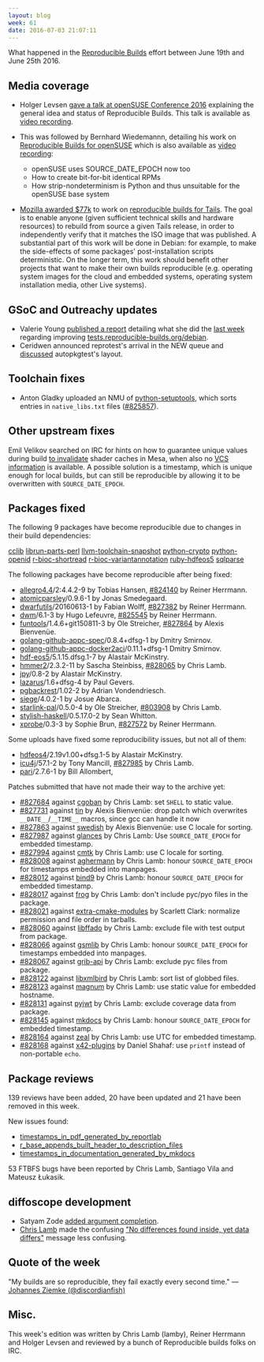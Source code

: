 ```yaml
---
layout: blog
week: 61
date: 2016-07-03 21:07:11
---
```


What happened in the [Reproducible
Builds](https://wiki.debian.org/ReproducibleBuilds) effort between June 19th and
June 25th 2016.

Media coverage
--------------

- Holger Levsen [gave a talk at openSUSE Conference 2016](https://events.opensuse.org/conference/oSC16/program/proposal/996) explaining the general idea and status of Reproducible Builds. This talk is available as [video recording](https://cdn.media.ccc.de/events/osc/2016/h264-hd/osc16-996-eng-Reproducible_builds_everywhere_and_beyond_hd.mp4).

- This was followed by Bernhard Wiedemannn, detailing his work on [Reproducible Builds for openSUSE](https://events.opensuse.org/conference/oSC16/program/proposal/838) which is also available as [video recording](https://cdn.media.ccc.de/events/osc/2016/h264-hd/osc16-984-eng-openSUSE_and_SUSE_Linux_Enterprise_hd.mp4):
  - openSUSE uses SOURCE_DATE_EPOCH now too
  - How to create bit-for-bit identical RPMs
  - How strip-nondeterminism is Python and thus unsuitable for the openSUSE base system

- [Mozilla awarded $77k](https://blog.mozilla.org/blog/2016/06/22/mozilla-awards-385000-to-open-source-projects-as-part-of-moss-mission-partners-program/) to work on [reproducible builds for Tails](https://tails.boum.org/blueprint/reproducible_builds/).
  The goal is to enable anyone (given sufficient technical skills and
  hardware resources) to rebuild from source a given Tails release, in
  order to independently verify that it matches the ISO image that
  was published. A substantial part of this work will be done in Debian:
  for example, to make the side-effects of some packages'
  post-installation scripts deterministic. On the longer term, this
  work should benefit other projects that want to make their own
  builds reproducible (e.g. operating system images for the cloud and
  embedded systems, operating system installation media, other Live
  systems).

GSoC and Outreachy updates
--------------------------

- Valerie Young [published a report](http://www.spectranaut.cc/?p=31) detailing what
  she did the <a href="/posts/60">last week</a> regarding improving [tests.reproducible-builds.org/debian](https://tests.reproducible-builds.org/debian/).
- Ceridwen announced reprotest's arrival in the NEW queue and [discussed](https://reproducible.alioth.debian.org/blog/posts/people/ceridwen/reprotest_week4/) autopkgtest's layout.


Toolchain fixes
---------------

 * Anton Gladky uploaded an NMU of [python-setuptools](https://tracker.debian.org/pkg/python-setuptools), which sorts entries in `native_libs.txt` files ([#825857](https://bugs.debian.org/825857)).

Other upstream fixes
--------------------

Emil Velikov searched on IRC for hints on how to guarantee unique values during
build [to invalidate](https://lists.freedesktop.org/archives/mesa-dev/2016-May/118554.html)
shader caches in Mesa, when also no
[VCS information](https://lists.freedesktop.org/archives/mesa-dev/2016-June/120709.html)
is available.  A possible solution is a timestamp, which is unique enough for
local builds, but can still be reproducible by allowing it to be overwritten
with `SOURCE_DATE_EPOCH`.

Packages fixed
--------------

The following 9 packages have become reproducible due to changes in their
build dependencies:

[cclib](https://tracker.debian.org/pkg/cclib)
[librun-parts-perl](https://tracker.debian.org/pkg/librun-parts-perl)
[llvm-toolchain-snapshot](https://tracker.debian.org/pkg/llvm-toolchain-snapshot)
[python-crypto](https://tracker.debian.org/pkg/python-crypto)
[python-openid](https://tracker.debian.org/pkg/python-openid)
[r-bioc-shortread](https://tracker.debian.org/pkg/r-bioc-shortread)
[r-bioc-variantannotation](https://tracker.debian.org/pkg/r-bioc-variantannotation)
[ruby-hdfeos5](https://tracker.debian.org/pkg/ruby-hdfeos5)
[sqlparse](https://tracker.debian.org/pkg/sqlparse)

The following packages have become reproducible after being fixed:

 * [allegro4.4](https://tracker.debian.org/pkg/allegro4.4)/2:4.4.2-9 by Tobias Hansen, [#824140](https://bugs.debian.org/824140) by Reiner Herrmann.
 * [atomicparsley](https://tracker.debian.org/pkg/atomicparsley)/0.9.6-1 by Jonas Smedegaard.
 * [dwarfutils](https://tracker.debian.org/pkg/dwarfutils)/20160613-1 by Fabian Wolff, [#827382](https://bugs.debian.org/827382) by Reiner Herrmann.
 * [dwm](https://tracker.debian.org/pkg/dwm)/6.1-3 by Hugo Lefeuvre, [#825545](https://bugs.debian.org/825545) by Reiner Herrmann.
 * [funtools](https://tracker.debian.org/pkg/funtools)/1.4.6+git150811-3 by Ole Streicher, [#827864](https://bugs.debian.org/827864) by Alexis Bienvenüe.
 * [golang-github-appc-spec](https://tracker.debian.org/pkg/golang-github-appc-spec)/0.8.4+dfsg-1 by Dmitry Smirnov.
 * [golang-github-appc-docker2aci](https://tracker.debian.org/pkg/golang-github-appc-docker2aci)/0.11.1+dfsg-1 Dmitry Smirnov.
 * [hdf-eos5](https://tracker.debian.org/pkg/hdf-eos5)/5.1.15.dfsg.1-7 by Alastair McKinstry.
 * [hmmer2](https://tracker.debian.org/pkg/hmmer2)/2.3.2-11 by Sascha Steinbiss, [#828065](https://bugs.debian.org/828065) by Chris Lamb.
 * [jpy](https://tracker.debian.org/pkg/jpy)/0.8-2 by Alastair McKinstry.
 * [lazarus](https://tracker.debian.org/pkg/lazarus)/1.6+dfsg-4 by Paul Gevers.
 * [pgbackrest](https://tracker.debian.org/pkg/pgbackrest)/1.02-2 by Adrian Vondendriesch.
 * [siege](https://tracker.debian.org/pkg/siege)/4.0.2-1 by Josue Abarca.
 * [starlink-pal](https://tracker.debian.org/pkg/starlink-pal)/0.5.0-4 by Ole Streicher, [#803908](https://bugs.debian.org/803908) by Chris Lamb.
 * [stylish-haskell](https://tracker.debian.org/pkg/stylish-haskell)/0.5.17.0-2 by Sean Whitton.
 * [xprobe](https://tracker.debian.org/pkg/xprobe)/0.3-3 by Sophie Brun, [#827572](https://bugs.debian.org/827572) by Reiner Herrmann.

Some uploads have fixed some reproducibility issues, but not all of them:

 * [hdfeos4](https://tracker.debian.org/pkg/hdfeos4)/2.19v1.00+dfsg.1-5 by Alastair McKinstry.
 * [icu4j](https://tracker.debian.org/pkg/icu4j)/57.1-2 by Tony Mancill, [#827985](https://bugs.debian.org/827985) by Chris Lamb.
 * [pari](https://tracker.debian.org/pkg/pari)/2.7.6-1 by Bill Allombert,

Patches submitted that have not made their way to the archive yet:

 * [#827684](https://bugs.debian.org/827684) against [cgoban](https://tracker.debian.org/pkg/cgoban) by Chris Lamb: set `SHELL` to static value.
 * [#827731](https://bugs.debian.org/827731) against [tin](https://tracker.debian.org/pkg/tin) by Alexis Bienvenüe: drop patch which overwrites `__DATE__`/`__TIME__` macros, since gcc can handle it now
 * [#827863](https://bugs.debian.org/827863) against [swedish](https://tracker.debian.org/pkg/swedish) by Alexis Bienvenüe: use C locale for sorting.
 * [#827987](https://bugs.debian.org/827987) against [glances](https://tracker.debian.org/pkg/glances) by Chris Lamb: Use `SOURCE_DATE_EPOCH` for embedded timestamp.
 * [#827994](https://bugs.debian.org/827994) against [cmtk](https://tracker.debian.org/pkg/cmtk) by Chris Lamb: use C locale for sorting.
 * [#828008](https://bugs.debian.org/828008) against [aghermann](https://tracker.debian.org/pkg/aghermann) by Chris Lamb: honour `SOURCE_DATE_EPOCH` for timestamps embedded into manpages.
 * [#828012](https://bugs.debian.org/828012) against [bind9](https://tracker.debian.org/pkg/bind9) by Chris Lamb: honour `SOURCE_DATE_EPOCH` for embedded timestamp.
 * [#828017](https://bugs.debian.org/828017) against [frog](https://tracker.debian.org/pkg/frog) by Chris Lamb: don't include pyc/pyo files in the package.
 * [#828021](https://bugs.debian.org/828021) against [extra-cmake-modules](https://tracker.debian.org/pkg/extra-cmake-modules) by Scarlett Clark: normalize permission and file order in tarballs.
 * [#828060](https://bugs.debian.org/828060) against [libffado](https://tracker.debian.org/pkg/libffado) by Chris Lamb: exclude file with test output from package.
 * [#828066](https://bugs.debian.org/828066) against [gsmlib](https://tracker.debian.org/pkg/gsmlib) by Chris Lamb: honour `SOURCE_DATE_EPOCH` for timestamps embedded into manpages.
 * [#828067](https://bugs.debian.org/828067) against [grib-api](https://tracker.debian.org/pkg/grib-api) by Chris Lamb: exclude pyc files from package.
 * [#828122](https://bugs.debian.org/828122) against [libxmlbird](https://tracker.debian.org/pkg/libxmlbird) by Chris Lamb: sort list of globbed files.
 * [#828123](https://bugs.debian.org/828123) against [magnum](https://tracker.debian.org/pkg/magnum) by Chris Lamb: use static value for embedded hostname.
 * [#828131](https://bugs.debian.org/828131) against [pyjwt](https://tracker.debian.org/pkg/pyjwt) by Chris Lamb: exclude coverage data from package.
 * [#828145](https://bugs.debian.org/828145) against [mkdocs](https://tracker.debian.org/pkg/mkdocs) by Chris Lamb: honour `SOURCE_DATE_EPOCH` for embedded timestamp.
 * [#828164](https://bugs.debian.org/828164) against [zeal](https://tracker.debian.org/pkg/zeal) by Chris Lamb: use UTC for embedded timestamp.
 * [#828168](https://bugs.debian.org/828168) against [x42-plugins](https://tracker.debian.org/pkg/x42-plugins) by Daniel Shahaf: use `printf` instead of non-portable `echo`.

Package reviews
---------------

139 reviews have been added, 20 have been updated and 21 have been removed in this week.

New issues found:

 * [timestamps_in_pdf_generated_by_reportlab](https://tests.reproducible-builds.org/issues/unstable/timestamps_in_pdf_generated_by_reportlab_issue.html)
 * [r_base_appends_built_header_to_description_files](https://tests.reproducible-builds.org/issues/unstable/r_base_appends_built_header_to_description_files_issue.html)
 * [timestamps_in_documentation_generated_by_mkdocs](https://tests.reproducible-builds.org/issues/unstable/timestamps_in_documentation_generated_by_mkdocs_issue.html)

53 FTBFS bugs have been reported by Chris Lamb, Santiago Vila and Mateusz Łukasik.

diffoscope development
----------------------

 - Satyam Zode [added argument completion](https://bugs.debian.org/826711).
 - [Chris Lamb](https://chris-lamb.co.uk) made the confusing ["No differences found inside, yet data differs"](https://bugs.debian.org/827981) message less confusing.

Quote of the week
-----------------

"My builds are so reproducible, they fail exactly every second time."
  — [Johannes Ziemke (@discordianfish)](https://twitter.com/discordianfish/status/745627442639962112)

Misc.
-----

This week's edition was written by Chris Lamb (lamby), Reiner Herrmann and Holger Levsen and reviewed by a bunch of Reproducible builds folks on IRC.
